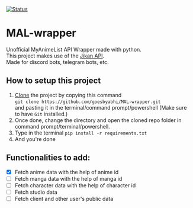 [![Status](https://img.shields.io/badge/status-WIP-orange?style=for-the-badge&logo=appveyorg)](https://github.com/goesbyabhi/MAL-wrapper)
# MAL-wrapper
Unofficial MyAnimeList API Wrapper made with python. <br>
This project makes use of the [Jikan API](https://jikan.moe/). <br>
Made for discord bots, telegram bots, etc.

## How to setup this project
1) [Clone](https://github.com/goesbyabhi/MAL-wrapper.git) the project by copying this command <br> `git clone https://github.com/goesbyabhi/MAL-wrapper.git` <br>and pasting it in the terminal/command prompt/powershell (Make sure to have `Git` installed.)
2) Once done, change the directory and open the cloned repo folder in command prompt/terminal/powershell.
3) Type in the terminal `pip install -r requirements.txt`
4) And you're done

## Functionalities to add:
- [x] Fetch anime data with the help of anime id <br>
- [ ] Fetch manga data with the help of manga id <br>
- [ ] Fetch character data with the help of character id <br>
- [ ] Fetch studio data <br>
- [ ] Fetch client and other user's public data <br>